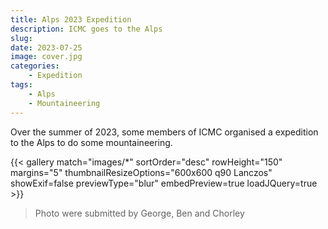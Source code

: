 ```yaml
---
title: Alps 2023 Expedition
description: ICMC goes to the Alps
slug: 
date: 2023-07-25
image: cover.jpg
categories:
    - Expedition
tags:
    - Alps
    - Mountaineering
---
```


Over the summer of 2023, some members of ICMC organised a expedition to the Alps to do some mountaineering.

{{< gallery match="images/*" sortOrder="desc" rowHeight="150" margins="5" thumbnailResizeOptions="600x600 q90 Lanczos" showExif=false previewType="blur" embedPreview=true loadJQuery=true >}}

> Photo were submitted by George, Ben and Chorley